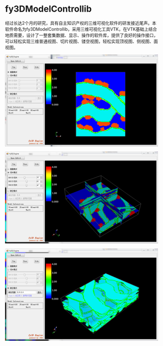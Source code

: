 # fy3DModelControllib
经过长达2个月的研究，具有自主知识产权的三维可视化软件的研发接近尾声。本软件命名为fy3DModelControllib，采用三维可视化工具VTK，在VTK基础上结合地质需要，设计了一整套集数据、显示、操作的软件库，提供了良好的操作接口，可以轻松实现三维普通视图、切片视图、镂空视图，轻松实现顶视图、侧视图、面视图。

![](图片/1.png)

![](图片/2.png)

![](图片/3.png)